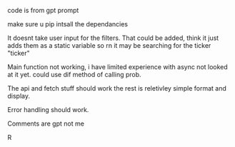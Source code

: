 code is from gpt prompt

make sure u pip intsall the dependancies

It doesnt take user input for the filters. That could be added, think it just adds them as a static variable so rn it may be searching for the ticker "ticker"

Main function not working, i have limited experience with async not looked at it yet. could use dif method of calling prob.

The api and fetch stuff should work the rest is reletivley simple format and display.

Error handling should work.

Comments are gpt not me

R

